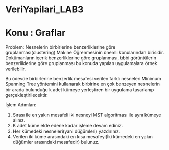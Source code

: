 # VeriYapilari_LAB3

# Konu : Graflar

Problem: Nesnelerin birbirlerine benzerliklerine göre gruplanması(clustering) Makine Öğrenmesinin önemli konularından birisidir. Dokümanların içerik benzerliklerine göre gruplanması, tıbbi görüntülerin  benzerliklerine göre gruplanması bu konuda yapılan uygulamalara örnek verilebilir. 

Bu ödevde birbirlerine benzerlik mesafesi  verilen farklı nesneleri Minimum Spanning Tree yöntemini kullanarak birbirine en çok benzeyen nesnelerin bir arada bulunduğu k adet kümeye yerleştiren  bir uygulama tasarlanıp gerçekleştirilecektir. 

İşlem Adımları:
1.	Sırası ile en yakın mesafeli iki nesneyi MST algoritması ile aynı kümeye alınız. 
2.	K adet küme elde edene kadar işleme devam ediniz.
3.	Her kümedeki nesneleri(yani düğümleri) yazdırınız. 
4.	Verilen iki küme arasındaki en kısa mesafeyi(İki kümedeki en yakın düğümler arasındaki mesafedir) bulunuz.  
